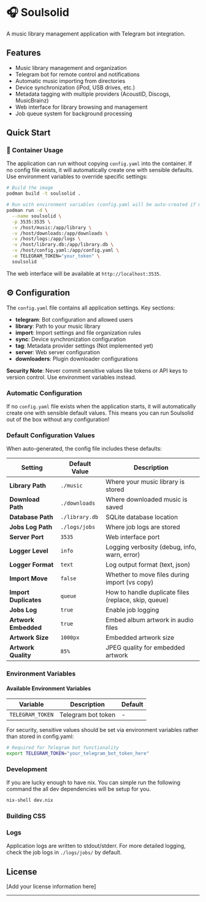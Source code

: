 # 🎧 Soulsolid

A music library management application with Telegram bot integration.

## Features

- Music library management and organization
- Telegram bot for remote control and notifications
- Automatic music importing from directories
- Device synchronization (iPod, USB drives, etc.)
- Metadata tagging with multiple providers (AcoustID, Discogs, MusicBrainz)
- Web interface for library browsing and management
- Job queue system for background processing

## Quick Start

### 🦭 Container Usage

The application can run without copying `config.yaml` into the container. If no config file exists, it will automatically create one with sensible defaults. Use environment variables to override specific settings:

```bash
# Build the image
podman build -t soulsolid .

# Run with environment variables (config.yaml will be auto-created if missing)
podman run -d \
  --name soulsolid \
  -p 3535:3535 \
  -v /host/music:/app/library \
  -v /host/downloads:/app/downloads \
  -v /host/logs:/app/logs \
  -v /host/library.db:/app/library.db \
  -v /host/config.yaml:/app/config.yaml \
  -e TELEGRAM_TOKEN="your_token" \
  soulsolid
```

The web interface will be available at `http://localhost:3535`.

## ⚙️ Configuration

The `config.yaml` file contains all application settings. Key sections:

- **telegram**: Bot configuration and allowed users
- **library**: Path to your music library
- **import**: Import settings and file organization rules
- **sync**: Device synchronization configuration
- **tag**: Metadata provider settings (Not implemented yet)
- **server**: Web server configuration
- **downloaders**: Plugin downloader configurations

**Security Note**: Never commit sensitive values like tokens or API keys to version control. Use environment variables instead.


### Automatic Configuration

If no `config.yaml` file exists when the application starts, it will automatically create one with sensible default values. This means you can run Soulsolid out of the box without any configuration!

### Default Configuration Values

When auto-generated, the config file includes these defaults:

| Setting | Default Value | Description |
|---------|---------------|-------------|
| **Library Path** | `./music` | Where your music library is stored |
| **Download Path** | `./downloads` | Where downloaded music is saved |
| **Database Path** | `./library.db` | SQLite database location |
| **Jobs Log Path** | `./logs/jobs` | Where job logs are stored |
| **Server Port** | `3535` | Web interface port |
| **Logger Level** | `info` | Logging verbosity (debug, info, warn, error) |
| **Logger Format** | `text` | Log output format (text, json) |
| **Import Move** | `false` | Whether to move files during import (vs copy) |
| **Import Duplicates** | `queue` | How to handle duplicate files (replace, skip, queue) |
| **Jobs Log** | `true` | Enable job logging |
| **Artwork Embedded** | `true` | Embed album artwork in audio files |
| **Artwork Size** | `1000px` | Embedded artwork size |
| **Artwork Quality** | `85%` | JPEG quality for embedded artwork |

### Environment Variables

#### Available Environment Variables

| Variable | Description | Default |
|----------|-------------|---------|
| `TELEGRAM_TOKEN` | Telegram bot token | - |


For security, sensitive values should be set via environment variables rather than stored in config.yaml:

```bash
# Required for Telegram bot functionality
export TELEGRAM_TOKEN="your_telegram_bot_token_here"
```

### Development

If you are lucky enough to have nix. You can simple run the following command the all dev dependencies will be setup for you.
```bash
nix-shell dev.nix
```
### Building CSS

### Logs
Application logs are written to stdout/stderr. For more detailed logging, check the job logs in `./logs/jobs/` by default.

## License

[Add your license information here]

---

